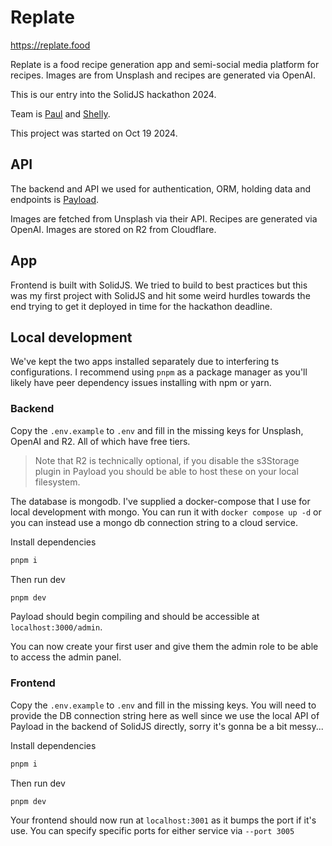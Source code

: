 # Replate

https://replate.food

Replate is a food recipe generation app and semi-social media platform for recipes. Images are from Unsplash and recipes are generated via OpenAI.

This is our entry into the SolidJS hackathon 2024.

Team is [Paul](https://x.com/paulpopus) and [Shelly](https://www.instagram.com/shellsterstudios/profilecard/).

This project was started on Oct 19 2024.

## API

The backend and API we used for authentication, ORM, holding data and endpoints is [Payload](https://payloadcms.com/).

Images are fetched from Unsplash via their API. Recipes are generated via OpenAI. Images are stored on R2 from Cloudflare.

## App

Frontend is built with SolidJS. We tried to build to best practices but this was my first project with SolidJS and hit some weird hurdles towards the end trying to get it deployed in time for the hackathon deadline.

## Local development

We've kept the two apps installed separately due to interfering ts configurations. I recommend using `pnpm` as a package manager as you'll likely have peer dependency issues installing with npm or yarn.

### Backend

Copy the `.env.example` to `.env` and fill in the missing keys for Unsplash, OpenAI and R2. All of which have free tiers.

> Note that R2 is technically optional, if you disable the s3Storage plugin in Payload you should be able to host these on your local filesystem.

The database is mongodb. I've supplied a docker-compose that I use for local development with mongo. You can run it with `docker compose up -d` or you can instead use a mongo db connection string to a cloud service.

Install dependencies

```bash
pnpm i
```

Then run dev

```bash
pnpm dev
```

Payload should begin compiling and should be accessible at `localhost:3000/admin`.

You can now create your first user and give them the admin role to be able to access the admin panel.

### Frontend

Copy the `.env.example` to `.env` and fill in the missing keys. You will need to provide the DB connection string here as well since we use the local API of Payload in the backend of SolidJS directly, sorry it's gonna be a bit messy...

Install dependencies

```bash
pnpm i
```

Then run dev

```bash
pnpm dev
```

Your frontend should now run at `localhost:3001` as it bumps the port if it's use. You can specify specific ports for either service via `--port 3005`
